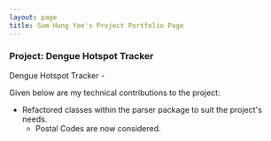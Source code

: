 ```yaml
---
layout: page
title: Sum Hung Yee's Project Portfolio Page
---
```


### Project: Dengue Hotspot Tracker

Dengue Hotspot Tracker -

Given below are my technical contributions to the project:
 - Refactored classes within the parser package to suit the project's needs.
    - Postal Codes are now considered.

